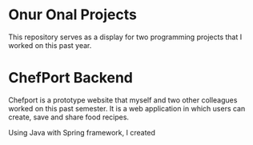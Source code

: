 # Onur Onal Projects
This repository serves as a display for two programming projects that I worked on this past year.

# ChefPort Backend
Chefport is a prototype website that myself and two other colleagues worked on this past semester.
It is a web application in which users can create, save and share food recipes.

Using Java with Spring framework, I created 

